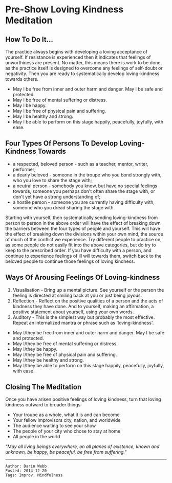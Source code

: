 Pre-Show Loving Kindness Meditation
===================================

How To Do It...
---------------

The practice always begins with developing a loving acceptance of yourself. If resistance is experienced then it indicates that feelings of unworthiness are present. No matter, this means there is work to be done, as the practice itself is designed to overcome any feelings of self-doubt or negativity. Then you are ready to systematically develop loving-kindness towards others.

* May I be free from inner and outer harm and danger. May I be safe and protected.
* May I be free of mental suffering or distress.
* May I be happy.
* May I be free of physical pain and suffering.
* May I be healthy and strong.
* May I be able to perform on this stage happily, peacefully, joyfully, with ease.

Four Types Of Persons To Develop Loving-Kindness Towards
--------------------------------------------------------

* a respected, beloved person - such as a teacher, mentor, writer, performer;
* a dearly beloved - someone in the troupe who you bond strongly with, who you love to share the stage with;
* a neutral person - somebody you know, but have no special feelings towards, someone you perhaps don't often share the stage with, or don't yet have a strong understanding of;
* a hostile person - someone you are currently having difficulty with, someone who you dread sharing the stage with.

Starting with yourself, then systematically sending loving-kindness from person to person in the above order will have the effect of breaking down the barriers between the four types of people and yourself. This will have the effect of breaking down the divisions within your own mind, the source of much of the conflict we experience. Try different people to practice on, as some people do not easily fit into the above categories, but do try to keep to the prescribed order. If you have difficulty with a person, and continue to experience feelings of ill will towards them, switch back to the beloved people to continue those feelings of loving kindness.

Ways Of Arousing Feelings Of Loving-kindness
--------------------------------------------

1. Visualisation - Bring up a mental picture. See yourself or the person the feeling is directed at smiling back at you or just being joyous.
2. Reflection - Reflect on the positive qualities of a person and the acts of kindness they have done. And to yourself, making an affirmation, a positive statement about yourself, using your own words.
3. Auditory - This is the simplest way but probably the most effective. Repeat an internalized mantra or phrase such as 'loving-kindness'.
 * May I/they be free from inner and outer harm and danger. May I be safe and protected.
 * May I/they be free of mental suffering or distress.
 * May I/they be happy.
 * May I/they be free of physical pain and suffering.
 * May I/they be healthy and strong.
 * May I/they be able to perform on this stage happily, peacefully, joyfully, with ease.

Closing The Meditation
----------------------

Once you have arisen positive feelings of loving kindness, turn that loving kindness outward to broader things

* Your troupe as a whole, what it is and can become
* Your fellow improvisors city, nation, and worldwide
* The audience waiting to see your show
* The people of your city who chose to stay at home
* All people in the world

_"May all living beings everywhere, on all planes of existence, known and unknown, be happy, be peaceful, be free from suffering."_

___
    Author: Darin Webb
    Posted: 2014-12-20
    Tags: Improv, Mindfulness